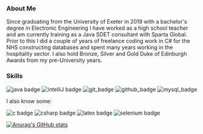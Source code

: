### About Me

Since graduating from the University of Exeter in 2019 with a bachelor's degree in Electronic Engineering I have worked as a high school teacher and am currently training as a Java SDET consultant with Sparta Global. Prior to this I did a couple of years of freelance coding work in C# for the NHS constructing databases and spent many years working in the hospitality sector. I also hold Bronze, Silver and Gold Duke of Edinburgh Awards from my pre-University years.

### Skills

![java badge](https://img.shields.io/badge/-Java-F7451E?style=for-the-badge&logo=java&logoColor=fff)
![intelliJ badge](https://img.shields.io/badge/-intellij_idea-000000?style=for-the-badge&logo=intellij%20idea&logoColor=fff)
![git_badge](https://img.shields.io/badge/-Git-F05032?style=for-the-badge&logo=Git&logoColor=fff)
![github_badge](https://img.shields.io/badge/-GitHub-181717?style=for-the-badge&logo=GitHub&logoColor=fff)
![mysql_badge](https://img.shields.io/badge/-MySql-4479A1?style=for-the-badge&logo=MySQL&logoColor=fff)

I also know some:

![c badge](https://img.shields.io/badge/-c-A8B9CC?style=for-the-badge&logo=c&logoColor=000)
![csharp badge](https://img.shields.io/badge/-csharp-239120?style=for-the-badge&logo=c%20sharp&logoColor=fff)
![latex badge](https://img.shields.io/badge/-LaTeX-008080?style=for-the-badge&logo=LaTeX&logoColor=fff)
![selenium badge](https://img.shields.io/badge/-Cucumber-43B02A?style=for-the-badge&logo=cucumber&logoColor=fff)


[![Anurag's GitHub stats](https://github-readme-stats.vercel.app/api?username=ajmalcolm&hide=stars)](https://github.com/anuraghazra/github-readme-stats)


<!--
**AJMalcolm/AJMalcolm** is a ✨ _special_ ✨ repository because its `README.md` (this file) appears on your GitHub profile.

Here are some ideas to get you started:

- 🔭 I’m currently working on ...
- 🌱 I’m currently learning ...
- 👯 I’m looking to collaborate on ...
- 🤔 I’m looking for help with ...
- 💬 Ask me about ...
- 📫 How to reach me: ...
- 😄 Pronouns: ...
- ⚡ Fun fact: ...
-->
